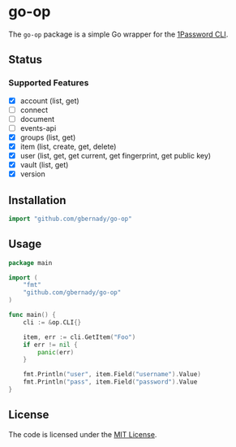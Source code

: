 # go-op

The `go-op` package is a simple Go wrapper for the [1Password CLI](https://developer.1password.com/docs/cli/get-started/).

## Status

### Supported Features

- [x] account (list, get)
- [ ] connect
- [ ] document
- [ ] events-api
- [x] groups (list, get)
- [x] item (list, create, get, delete)
- [x] user (list, get, get current, get fingerprint, get public key)
- [x] vault (list, get)
- [x] version

## Installation

```go
import "github.com/gbernady/go-op"
```

## Usage

```go
package main

import (
    "fmt"
    "github.com/gbernady/go-op"
)

func main() {
    cli := &op.CLI{}

    item, err := cli.GetItem("Foo")
    if err != nil {
        panic(err)
    }

    fmt.Println("user", item.Field("username").Value)
    fmt.Println("pass", item.Field("password").Value
}
```

## License

The code is licensed under the [MIT License](./LICENSE).
